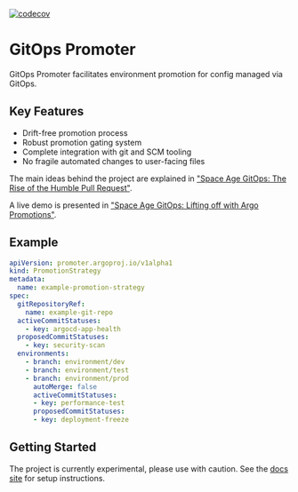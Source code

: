 [![codecov](https://codecov.io/gh/argoproj-labs/gitops-promoter/graph/badge.svg?token=Nbye3NDioO)](https://codecov.io/gh/argoproj-labs/gitops-promoter)

# GitOps Promoter

GitOps Promoter facilitates environment promotion for config managed via GitOps.

## Key Features

* Drift-free promotion process
* Robust promotion gating system
* Complete integration with git and SCM tooling
* No fragile automated changes to user-facing files

The main ideas behind the project are explained in ["Space Age GitOps: The Rise of the Humble Pull Request"](https://www.youtube.com/watch?v=p5EPKY3vM-E).

A live demo is presented in ["Space Age GitOps: Lifting off with Argo Promotions"](https://www.youtube.com/watch?v=2JmLCqM1nTM).

## Example

```yaml
apiVersion: promoter.argoproj.io/v1alpha1
kind: PromotionStrategy
metadata:
  name: example-promotion-strategy
spec:
  gitRepositoryRef:
    name: example-git-repo
  activeCommitStatuses:
    - key: argocd-app-health
  proposedCommitStatuses:
    - key: security-scan
  environments:
    - branch: environment/dev
    - branch: environment/test
    - branch: environment/prod
      autoMerge: false
      activeCommitStatuses:
      - key: performance-test
      proposedCommitStatuses:
      - key: deployment-freeze
```

## Getting Started

The project is currently experimental, please use with caution. See the 
[docs site](https://argo-gitops-promoter.readthedocs.io/en/latest/getting-started/) for setup instructions.
